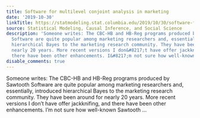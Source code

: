 ```yaml
---
title: Software for multilevel conjoint analysis in marketing
date: '2019-10-30'
linkTitle: https://statmodeling.stat.columbia.edu/2019/10/30/software-for-multilevel-conjoint-analysis-in-marketing/
source: Statistical Modeling, Causal Inference, and Social Science
description: 'Someone writes: The CBC-HB and HB-Reg programs produced by Sawtooth
  Software are quite popular among marketing researchers and, essentially, introduced
  hierarchical Bayes to the marketing research community. They have been around for
  nearly 20 years. More recent versions I don&#8217;t have offer jackknifing, and
  there have been other enhancements. I&#8217;m not sure how well-known Sawtooth ...'
disable_comments: true
---
```

Someone writes: The CBC-HB and HB-Reg programs produced by Sawtooth Software are quite popular among marketing researchers and, essentially, introduced hierarchical Bayes to the marketing research community. They have been around for nearly 20 years. More recent versions I don&#8217;t have offer jackknifing, and there have been other enhancements. I&#8217;m not sure how well-known Sawtooth ...